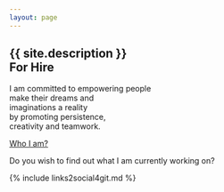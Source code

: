 ```yaml
---
layout: page
---
```


<section class="homepage">
  <div class="article__content">
    <!-- <h1>{{ site.description }} <br> <small> For Hire </small> </h1> -->
    <h1 class="line-height-0">{{ site.description }} <br> For Hire </h1>
    <p>
      I am committed to empowering people <br />
      make their dreams and <br />
      imaginations a reality <br />
      by promoting persistence, <br />
      creativity and teamwork.
    </p>
    <p>
      <a
        class="button-fancy learn-more margin-1-0"
        href="{{ '/about' | relative_url }}">
        <!-- Learn more <span class="material-symbols-outlined font14"> chevron_right </span> -->
        <span class="circle" aria-hidden="true">
          <span class="icon arrow"></span>
        </span>
        <span class="button-text">Who I am?</span>
      </a>
    </p>
  </div>
  <p></p>
  <!-- <a
    href="mailto:drnkwati+web@gmail.com"
    title="Leave a message">
    <span class="material-symbols-outlined font48 fg-gray"> mail </span>
  </a> -->
  <div class="article__content">
    <p>
      Do you wish to find out what I am currently working on?
    </p>
    {% include links2social4git.md %}
  </div>
</section>
